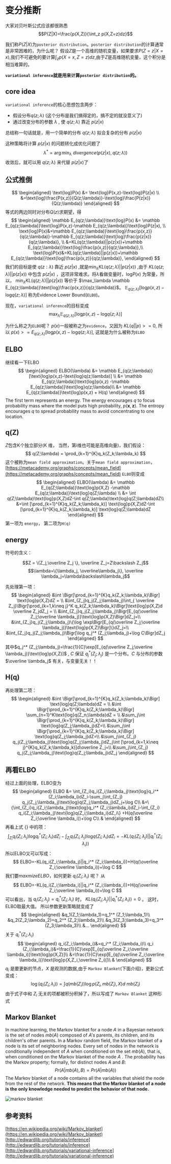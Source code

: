 # 变分推断

大家对贝叶斯公式应该都很熟悉
$$P(Z|X)=\frac{p(X,Z)}{\int_z p(X,Z=z)dz}$$

我们称$P(Z|X)$为`posterior distribution`。`posterior distribution`的计算通常是非常困难的，为什么呢？
假设$Z$是一个高维的随机变量，如果要求$P(Z=z|X=x)$,我们不可避免的要计算$\int_z p(X=x,Z=z)dz$,由于$Z$是高维随机变量，这个积分是相当难算的。

**`variational inference`就是用来计算`posterior distribution`的。**

## core idea
`variational inference`的核心思想包含两步：

- 假设分布$q(z;\lambda)$   (这个分布是我们搞得定的，搞不定的就没意义了)
- 通过改变分布的参数 $\lambda$ , 使 $q(z;\lambda)$ 靠近 $p(z|x)$

总结称一句话就是，用一个简单的分布  $q(z;\lambda)$  拟合复杂的分布  $p(z|x)$

这种策略将计算 $p(z|x)$ 的问题转化成优化问题了
$$
\lambda^* = \arg\min_{\lambda}~divergence(p(z|x),q(z;\lambda))
$$
收敛后，就可以用 $q(z;\lambda)$ 来代替 $p(z|x)$了

## 公式推倒

$$
\begin{aligned}
\text{log}P(x) &= \text{log}P(x,z)-\text{log}P(z|x) \\
&=\text{log}\frac{P(x,z)}{Q(z;\lambda)}-\text{log}\frac{P(z|x)}{Q(z;\lambda)}
\end{aligned}
$$
等式的两边同时对分布$Q(z)$求期望，得
$$
\begin{aligned}
\mathbb E_{q(z;\lambda)}\text{log}P(x) &= \mathbb E_{q(z;\lambda)}\text{log}P(x,z)-\mathbb E_{q(z;\lambda)}\text{log}P(z|x), \\
\text{log}P(x)&=\mathbb E_{q(z;\lambda)}\text{log}\frac{p(x,z)}{q(z;\lambda)}-\mathbb E_{q(z;\lambda)}\text{log}\frac{p(z|x)}{q(z;\lambda)}, \\
&=KL(q(z;\lambda)||p(z|x))+\mathbb E_{q(z;\lambda)}\text{log}\frac{p(x,z)}{q(z;\lambda)},\\
\text{log}P(x)&=KL(q(z;\lambda)||p(z|x))+\mathbb E_{q(z;\lambda)}\text{log}\frac{p(x,z)}{q(z;\lambda)},
\end{aligned}
$$
我们的目标是使 $q(z:\lambda)$ 靠近 $p(z|x)$ ,就是$\min_\lambda KL(q(z;\lambda)||p(z|x))$ ,由于 $KL(q(z;\lambda)||p(z|x))$ 中包含 $p(z|x)$ ，这项非常难求。将$\lambda$看做变量时，$\text{log}P(x)$ 为常量，所以， $\min_\lambda KL(q(z;\lambda)||p(z|x))$ 等价于 $\max_\lambda \mathbb E_{q(z;\lambda)}\text{log}\frac{p(x,z)}{q(z;\lambda)}$。 $\mathbb E_{q(z;\lambda)}[\text{log}p(x,z)-\text{log}q(z;\lambda)]$ 称为Evidence Lower Bound(`ELBO`)。

现在，`variational inference`的目标变成$$\max_\lambda \mathbb E_{q(z;\lambda)}[\text{log}p(x,z)-\text{log}q(z;\lambda)]$$

为什么称之为`ELBO`呢？
$p(x)$一般被称之为`evidence`，又因为 $KL(q||p)>=0$, 所以  $p(x)>=E_{q(z;\lambda)}[\text{log}p(x,z)-\text{log}q(z;\lambda)]$, 这就是为什么被称为`ELBO`

## ELBO
继续看一下ELBO
$$
\begin{aligned}
ELBO(\lambda) &= \mathbb E_{q(z;\lambda)}[\text{log}p(x,z)-\text{log}q(z;\lambda)] \\
&= \mathbb E_{q(z;\lambda)}\text{log}p(x,z) -\mathbb E_{q(z;\lambda)}\text{log}q(z;\lambda)\\
&= \mathbb E_{q(z;\lambda)}\text{log}p(x,z) + H(q)
\end{aligned}
$$
The first term represents an energy. The energy encourages $q$ to focus probability mass where the model puts high probability, $p(\mathbf{x}, \mathbf{z})$. The entropy encourages $q$ to spread probability mass to avoid concentrating to one location.

## q(Z)
$Z$包含K个独立部分(K 维， 当然，第i维也可能是高维向量)，我们假设：
$$
q(Z;\lambda) = \prod_{k=1}^{K}q_k(Z_k;\lambda_k)
$$
这个被称为`mean field approximation`。关于`mean field approximation`，[https://metacademy.org/graphs/concepts/mean_field](https://metacademy.org/graphs/concepts/mean_field)
`ELBO`则变成
$$
\begin{aligned}
ELBO(\lambda) &= \mathbb E_{q(Z;\lambda)}\text{log}p(X,Z) -\mathbb E_{q(z;\lambda)}\text{log}q(Z;\lambda) \\
&= \int q(Z;\lambda)\text{log}p(X,Z)dZ-\int q(Z;\lambda)\text{log}q(Z;\lambda)dZ\\
&=\int [\prod_{k=1}^{K}q_k(Z_k;\lambda_k)] \text{log}p(X,Z)dZ-\int [\prod_{k=1}^{K}q_k(Z_k;\lambda_k)] \text{log}q(Z;\lambda)dZ
\end{aligned}
$$
第一项为 `energy`， 第二项为`H(q)`
## energy
符号的含义：

$$Z = \{Z_j,\overline Z_j \}, \overline Z_j=Z\backslash Z_j$$
$$\lambda=\{\lambda_j, \overline\lambda_j\}, \overline \lambda_j=\lambda\backslash\lambda_j$$

先处理第一项：
$$
\begin{aligned}
&\int \Bigr[\prod_{k=1}^{K}q_k(Z_k;\lambda_k)\Bigr] \text{log}p(X,Z)dZ = \\
&\int_{Z_j}q_j(Z_j;\lambda_j)\int_{ \overline Z_j}\Bigr[\prod_{k=1,k\neq j}^K q_k(Z_k;\lambda_k)\Bigr]\text{log}p(X,Z)d \overline Z_jdZ_j = \\
&\int_{Z_j}q_j(Z_j;\lambda_j)\Bigr[E_{q(\overline Z_j;\overline \lambda_j)}\text{log}p(X,Z)\Bigr]dZ_j=\\
&\int_{Z_j}q_j(Z_j;\lambda_j)\{\log \exp\Bigr[E_{q(\overline Z_j;\overline \lambda_j)}\text{log}p(X,Z)\Bigr]\}dZ_j=\\
&\int_{Z_j}q_j(Z_j;\lambda_j)\Bigr[\log q_j^* (Z_j;\lambda_j)+\log C\Bigr]dZ_j
\end{aligned}
$$
其中$q_j^* (Z_j;\lambda_j)=\frac{1}{C}\exp[E_{q(\overline Z_j;\overline \lambda_j)}\text{log}p(X,Z)]$ , $C$ 保证 $q_j^* (Z_j;\lambda_j)$ 是一个分布。$C$ 与分布的参数 $\overline \lambda_j$ 有关，与变量无关！！
## H(q)
再处理第二项：
$$
\begin{aligned}
&\int \Bigr[\prod_{k=1}^{K}q_k(Z_k;\lambda_k)\Bigr] \text{log}q(Z;\lambda)dZ = \\
&\int \Bigr[\prod_{k=1}^{K}q_k(Z_k;\lambda_k)\Bigr] \sum_{n=1}^K\text{log}q(Z_n;\lambda)dZ = \\
&\sum_j\int \Bigr[\prod_{k=1}^{K}q_k(Z_k;\lambda_k)\Bigr]  \text{log}q(Z_j;\lambda_j)dZ=\\
&\sum_j\int \Bigr[\prod_{k=1}^{K}q_k(Z_k;\lambda_k)\Bigr]  \text{log}q(Z_j;\lambda_j)dZ=\\
&\sum_j\int_{Z_j} q_j(Z_j;\lambda_j)\text{log}q(Z_j;\lambda_j)dZ_j\int [\prod_{k=1,k\neq j}^{K}q_k(Z_k;\lambda_k)]d\overline Z_j=\\
&\sum_j\int_{Z_j} q_j(Z_j;\lambda_j)\text{log}q(Z_j;\lambda_j)dZ_j
\end{aligned}
$$

## 再看ELBO
经过上面的处理，ELBO变为
$$
\begin{aligned}
ELBO &= \int_{Z_i}q_i(Z_i;\lambda_j)\text{log}q_i^* (Z_i;\lambda_i)dZ_i-\sum_j\int_{Z_j} q_j(Z_j;\lambda_j)\text{log}q(Z_j;\lambda_j)dZ_j+\log C\\
&=\{\int_{Z_i}q_i(Z_i;\lambda_j)\text{log}q_i^* (Z_i;\lambda_i)dZ_i-\int_{Z_i} q_i(Z_i;\lambda_j)\text{log}q(Z_i;\lambda_i)dZ_i\} +H(q(\overline Z_i;\overline \lambda_i))+\log C\\
&
\end{aligned}
$$
再看上式 $\{\}$ 中的项：
$$
\int_{Z_i}q_i(Z_i;\lambda_j)\text{log}q_i^* (Z_i;\lambda_i)dZ_i-\int_{Z_i} q_i(Z_i;\lambda_j)\text{log}q(Z_i;\lambda_i)dZ_i = -KL(q_i(Z_i;\lambda_j)||q_i^* (Z_i;\lambda_i))
$$
所以ELBO又可以写成：
$$
ELBO=-KL(q_i(Z_i;\lambda_j)||q_i^* (Z_i;\lambda_i))+H(q(\overline Z_i;\overline \lambda_i))+\log C
$$
我们要$maxmize ELBO$，如何更新 $q_i(Z_i;\lambda_i)$ 呢？
从
$$
ELBO=-KL(q_i(Z_i;\lambda_i)||q_i^* (Z_i;\lambda_i))+H(q(\overline Z_i;\overline \lambda_i))+\log C
$$
可以看出，当 $q_i(Z_i;\lambda_j)=q_i^* (Z_i;\lambda_i)$ 时， $KL(q_i(Z_i;\lambda_j)||q_i^* (Z_i;\lambda_i))=0$ 。 这时，ELBO取最大值。
所以参数更新策略就变成了
$$
\begin{aligned}
&q_1(Z_1;\lambda_1)=q_1^* (Z_1;\lambda_1)\\
&q_2(Z_2;\lambda_2)=q_2^* (Z_2;\lambda_2)\\
&q_3(Z_3;\lambda_3)=q_3^* (Z_3;\lambda_3)\\
&...
\end{aligned}
$$
关于 $q_i^* (Z_i;\lambda_i)$
$$
\begin{aligned}
q_i(Z_i;\lambda_i)&=q_i^* (Z_i;\lambda_i)\\
q_i (Z_i;\lambda_i)&=\frac{1}{C}\exp[E_{q(\overline Z_i;\overline \lambda_i)}\text{log}p(X,Z)]\\
&=\frac{1}{C}\exp[E_{q(\overline Z_i;\overline \lambda_i)}\text{log}p(X,Z_i,\overline Z_i)]\\
&
\end{aligned}
$$
$q_i$ 是要更新的节点，$X$ 是观测的数据,由于 `Markov Blanket`(下面介绍)，更新公式变成：
$$
\log(q_i(Z_i;\lambda_i))=\int q(mb(Z_i))\log p(Z_i,mb(Z_i),X)d~mb(Z_i)
$$
由于式子中和 $Z_i$ 无关的项都被积分积掉了，所以写成了 `Markov Blanket` 这种形式
## Markov Blanket
In machine learning, the Markov blanket for a node $A$ in a Bayesian network is the set of nodes $mb(A)$ composed of $A's$ parents, its children, and its children's other parents. In a Markov random field, the Markov blanket of a node is its set of neighboring nodes.
Every set of nodes in the network is conditionally independent of $A$ when conditioned on the set $mb(A)$, that is, when conditioned on the Markov blanket of the node $A$ . The probability has the Markov property; formally, for distinct nodes $A$ and $B$:
$$
Pr(A|mb(A),B)=Pr(A|mb(A))
$$
The Markov blanket of a node contains all the variables that shield the node from the rest of the network. **This means that the Markov blanket of a node is the only knowledge needed to predict the behavior of that node.**

![markov blanket](http://img.blog.csdn.net/20170212131644655?watermark/2/text/aHR0cDovL2Jsb2cuY3Nkbi5uZXQvdTAxMjQzNjE0OQ==/font/5a6L5L2T/fontsize/400/fill/I0JBQkFCMA==/dissolve/70/gravity/SouthEast)
## 参考资料
[https://en.wikipedia.org/wiki/Markov_blanket](https://en.wikipedia.org/wiki/Markov_blanket)
[http://edwardlib.org/tutorials/inference](http://edwardlib.org/tutorials/inference)
[http://edwardlib.org/tutorials/variational-inference](http://edwardlib.org/tutorials/variational-inference)

